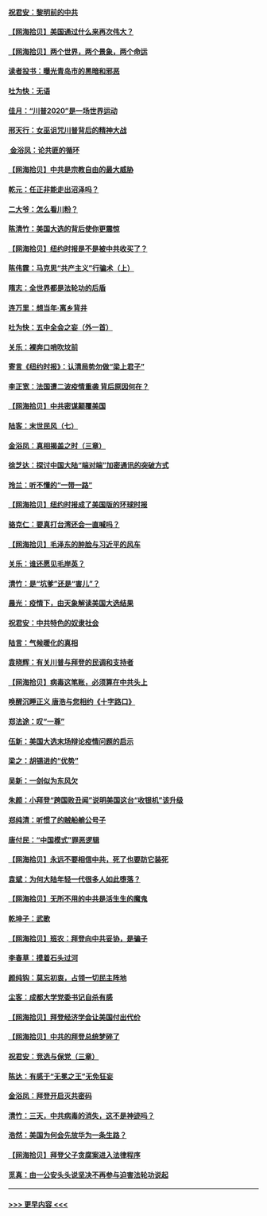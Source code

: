 #### [祝君安：黎明前的中共](../pages/nsc993/n12524071.md?t=11050402) 
#### [【网海拾贝】美国通过什么来再次伟大？](../pages/nsc993/n12523844.md?t=11050402) 
#### [【网海拾贝】两个世界，两个景象，两个命运](../pages/nsc993/n12521419.md?t=11050402) 
#### [读者投书：曝光青岛市的黑暗和邪恶](../pages/nsc993/n12520988.md?t=11050402) 
#### [吐为快：无语](../pages/nsc993/n12518588.md?t=11050402) 
#### [佳月：“川普2020”是一场世界运动](../pages/nsc993/n12518581.md?t=11050402) 
#### [邢天行：女巫诅咒川普背后的精神大战](../pages/nsc993/n12517257.md?t=11050402) 
#### [ 金浴凤：论共匪的循环](../pages/nsc993/n12517133.md?t=11050402) 
#### [【网海拾贝】中共是宗教自由的最大威胁](../pages/nsc993/n12516879.md?t=11050402) 
#### [乾元：任正非能走出沼泽吗？](../pages/nsc993/n12515831.md?t=11050402) 
#### [二大爷：怎么看川粉？](../pages/nsc993/n12515820.md?t=11050402) 
#### [陈清竹：美国大选的背后使你更震惊](../pages/nsc993/n12515589.md?t=11050402) 
#### [【网海拾贝】纽约时报是不是被中共收买了？](../pages/nsc993/n12515122.md?t=11050402) 
#### [陈伟霆：马克思“共产主义”行骗术（上）](../pages/nsc993/n12510217.md?t=11050402) 
#### [隋志：全世界都是法轮功的后盾](../pages/nsc993/n12510636.md?t=11050402) 
#### [连万里：想当年‧离乡背井](../pages/nsc993/n12510623.md?t=11050402) 
#### [吐为快：五中全会之妄（外一首）](../pages/nsc993/n12510470.md?t=11050402) 
#### [关乐：裸奔口哨吹坟前](../pages/nsc993/n12510403.md?t=11050402) 
#### [寄言《纽约时报》：认清局势勿做“梁上君子”](../pages/nsc993/n12510042.md?t=11050402) 
#### [李正宽：法国遭二波疫情重袭 背后原因何在？](../pages/nsc993/n12509971.md?t=11050402) 
#### [【网海拾贝】中共密谋颠覆美国](../pages/nsc993/n12509816.md?t=11050402) 
#### [陆客：末世民风（七）](../pages/nsc993/n12507822.md?t=11050402) 
#### [金浴凤：真相揭盖之时（三章）](../pages/nsc993/n12507804.md?t=11050402) 
#### [徐芝达：探讨中国大陆“端对端”加密通讯的突破方式](../pages/nsc993/n12507682.md?t=11050402) 
#### [玲兰：听不懂的“一带一路”](../pages/nsc993/n12507669.md?t=11050402) 
#### [【网海拾贝】纽约时报成了美国版的环球时报](../pages/nsc993/n12507053.md?t=11050402) 
#### [骆克仁：要真打台湾还会一直喊吗？](../pages/nsc993/n12506843.md?t=11050402) 
#### [【网海拾贝】毛泽东的肿脸与习近平的风车](../pages/nsc993/n12504537.md?t=11050402) 
#### [关乐：谁还愿见毛岸英？](../pages/nsc993/n12503866.md?t=11050402) 
#### [清竹：是“坑爹”还是“害儿”？](../pages/nsc993/n12503034.md?t=11050402) 
#### [晨光：疫情下，由天象解读美国大选结果](../pages/nsc993/n12502536.md?t=11050402) 
#### [祝君安：中共特色的奴隶社会](../pages/nsc993/n12501529.md?t=11050402) 
#### [陆言：气候暖化的真相](../pages/nsc993/n12501183.md?t=11050402) 
#### [袁晓辉：有关川普与拜登的民调和支持者](../pages/nsc993/n12500433.md?t=11050402) 
#### [【网海拾贝】病毒这笔账，必须算在中共头上](../pages/nsc993/n12500320.md?t=11050402) 
#### [唤醒沉睡正义 唐浩与您相约《十字路口》](../pages/nsc993/n12497980.md?t=11050402) 
#### [郑法途：叹“一尊”](../pages/nsc993/n12498837.md?t=11050402) 
#### [伍新：美国大选末场辩论疫情问题的启示](../pages/nsc993/n12498829.md?t=11050402) 
#### [梁之：胡锡进的“优势”](../pages/nsc993/n12498780.md?t=11050402) 
#### [吴新：一剑似为东风欠](../pages/nsc993/n12498772.md?t=11050402) 
#### [朱颜：小拜登“跨国败丑闻”说明美国这台“收银机”该升级](../pages/nsc993/n12498731.md?t=11050402) 
#### [郑纯清：听惯了的贼船艄公号子](../pages/nsc993/n12498721.md?t=11050402) 
#### [唐付民：“中国模式”罪恶逻辑](../pages/nsc993/n12498310.md?t=11050402) 
#### [【网海拾贝】永远不要相信中共，死了也要防它装死](../pages/nsc993/n12498162.md?t=11050402) 
#### [袁斌：为何大陆年轻一代很多人如此堕落？](../pages/nsc993/n12495696.md?t=11050402) 
#### [【网海拾贝】无所不用的中共是活生生的魔鬼](../pages/nsc993/n12495621.md?t=11050402) 
#### [乾坤子：武歌](../pages/nsc993/n12493391.md?t=11050402) 
#### [【网海拾贝】班农：拜登向中共妥协，是骗子](../pages/nsc993/n12492877.md?t=11050402) 
#### [李春草：摸着石头过河](../pages/nsc993/n12491121.md?t=11050402) 
#### [颜纯钩：莫忘初衷，占领一切民主阵地](../pages/nsc993/n12490965.md?t=11050402) 
#### [尘客：成都大学党委书记自杀有感](../pages/nsc993/n12490950.md?t=11050402) 
#### [【网海拾贝】拜登经济学会让美国付出代价](../pages/nsc993/n12489662.md?t=11050402) 
#### [【网海拾贝】中共的拜登总统梦碎了](../pages/nsc993/n12487896.md?t=11050402) 
#### [祝君安：竞选与保党（三章）](../pages/nsc993/n12487258.md?t=11050402) 
#### [陈达：有感于“无冕之王”无免狂妄](../pages/nsc993/n12485133.md?t=11050402) 
#### [金浴凤：拜登开启灭共密码](../pages/nsc993/n12485125.md?t=11050402) 
#### [清竹：三天，中共病毒的消失，这不是神迹吗？](../pages/nsc993/n12485027.md?t=11050402) 
#### [浩然：美国为何会先放华为一条生路？](../pages/nsc993/n12484997.md?t=11050402) 
#### [【网海拾贝】拜登父子贪腐案进入法律程序](../pages/nsc993/n12484957.md?t=11050402) 
#### [觅真：由一公安头头说坚决不再参与迫害法轮功说起](../pages/nsc993/n12484212.md?t=11050402) 

----
#### [ >>> 更早内容 <<< ](../indexes/nsc993-earlier.md)
